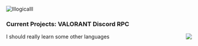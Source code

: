 <p align="left"> <img src="https://komarev.com/ghpvc/?username=Illogicalll&label=Profile%20views&color=0e75b6&style=flat" alt="Illogicalll" /> </p>

### Current Projects: VALORANT Discord RPC

<a style="float:right;">
  <img align="center" src="https://github-readme-stats.vercel.app/api/top-langs/?username=Illogicalll&layout=compact&theme=dark&" />
</a>

I should really learn some other languages
<!--
**Illogicalll/Illogicalll** is a ✨ _special_ ✨ repository because its `README.md` (this file) appears on your GitHub profile.

Here are some ideas to get you started:

- 🔭 I’m currently working on ...
- 🌱 I’m currently learning ...
- 👯 I’m looking to collaborate on ...
- 🤔 I’m looking for help with ...
- 💬 Ask me about ...
- 📫 How to reach me: ...
- 😄 Pronouns: ...
- ⚡ Fun fact: ...
-->
